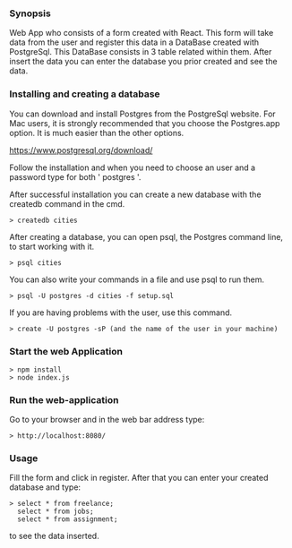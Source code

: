 ### Synopsis

Web App who consists of a form created with React. This form will take data from the user and register this data in a DataBase created with PostgreSql.
This DataBase consists in 3 table related within them. After insert the data you can enter the database you prior created and see the data.

### Installing and creating a database

You can download and install Postgres from the PostgreSql website. For Mac users, it is strongly recommended that you choose the Postgres.app option. It is much easier than the other options.

https://www.postgresql.org/download/

Follow the installation and when you need to choose an user and a password type for both  ' postgres '.

After successful installation you can create a new database with the createdb command in the cmd.

```
> createdb cities

```
After creating a database, you can open psql, the Postgres command line, to start working with it.

```
> psql cities

```
You can also write your commands in a file and use psql to run them.

```
> psql -U postgres -d cities -f setup.sql

```
If you are having problems with the user, use this command.

```
> create -U postgres -sP (and the name of the user in your machine)

```
### Start the web Application

```
> npm install
> node index.js

```
### Run the web-application

Go to your browser and in the web bar address type:

```
> http://localhost:8080/

```

### Usage

Fill the form and click in register.
After that you can enter your created database and type:

```
> select * from freelance;
  select * from jobs;
  select * from assignment;

```
to see the data inserted.
